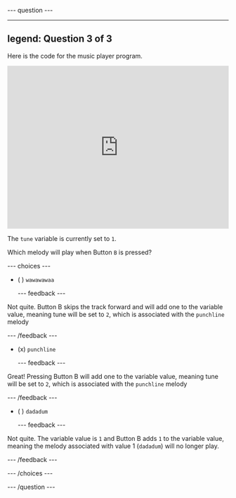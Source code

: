 
--- question ---

---
legend: Question 3 of 3
---

Here is the code for the music player program.

<div style="position:relative;height:calc(300px + 5em);width:100%;overflow:hidden;"><iframe style="position:absolute;top:0;left:0;width:100%;height:100%;" src="https://makecode.microbit.org/---codeembed#pub:_K2FhJU6MJ4V0" allowfullscreen="allowfullscreen" frameborder="0" sandbox="allow-scripts allow-same-origin"></iframe></div>

The `tune` variable is currently set to `1`.

Which melody will play when Button `B` is pressed?


--- choices ---

- ( ) `wawawawaa`
  
  --- feedback ---
  
Not quite. Button B skips the track forward and will add one to the variable value, meaning tune will be set to `2`, which is associated with the `punchline` melody

  --- /feedback ---

- (x) `punchline`

  --- feedback ---

Great! Pressing Button B will add one to the variable value, meaning tune will be set to `2`, which is associated with the `punchline` melody

  --- /feedback ---

- ( ) `dadadum`

  --- feedback ---

Not quite. The variable value is `1` and Button B adds `1` to the variable value, meaning the melody associated with value 1 (`dadadum`) will no longer play.

  --- /feedback ---

--- /choices ---

--- /question ---
